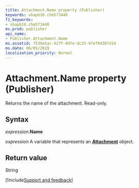 ```yaml
---
title: Attachment.Name property (Publisher)
keywords: vbapb10.chm573440
f1_keywords:
- vbapb10.chm573440
ms.prod: publisher
api_name:
- Publisher.Attachment.Name
ms.assetid: 7539a5ac-427f-0dfe-dc31-47ef9436fd14
ms.date: 06/05/2019
localization_priority: Normal
---
```



# Attachment.Name property (Publisher)

Returns the name of the attachment. Read-only.


## Syntax

_expression_.**Name**

_expression_ A variable that represents an **[Attachment](Publisher.Attachment.md)** object.


## Return value

String




[!include[Support and feedback](~/includes/feedback-boilerplate.md)]